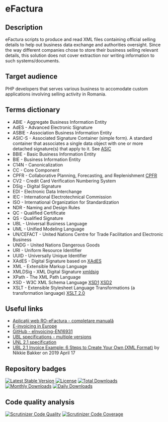 # eFactura


##  Description

eFactura scripts to produce and read XML files containing official selling details to help out business data exchange and authorities oversight. Since the way different companies chose to store their business selling relevant details, this solution does not cover extraction nor writing information to such systems/documents.


## Target audience

PHP developers that serves various business to accomodate custom applications involving selling activity in Romania.


## Terms dictionary

* ABIE - Aggregate Business Information Entity
* AdES - Advanced Electronic Signature
* ASBIE - Association Business Information Entity
* ASIC-S - Associated Signature Container (simple form). A standard container that associates a single data object with one or more detached signature(s) that apply to it. See [ASiC](http://docs.oasis-open.org/ubl/os-UBL-2.1/UBL-2.1.html#b_asic)
* BBIE - Basic Business Information Entity
* BIE - Business Information Entity
* C14N - Canonicalization
* CC - Core Component
* CPFR - Collaborative Planning, Forecasting, and Replenishment [CPFR](http://docs.oasis-open.org/ubl/os-UBL-2.1/UBL-2.1.html#cpfr)
* CV2 - Credit Card Verification Numbering System
* DSig - Digital Signature
* EDI - Electronic Data Interchange
* IEC - International Electrotechnical Commission
* ISO - International Organization for Standardization
* NDR - Naming and Design Rules
* QC - Qualified Certificate
* QS - Qualified Signature
* UBL - Universal Business Language
* UML - Unified Modeling Language
* UN/CEFACT - United Nations Centre for Trade Facilitation and Electronic Business
* UNDG - United Nations Dangerous Goods
* URI - Uniform Resource Identifier
* UUID - Universally Unique Identifier
* XAdES - Digital Signature based on [XAdES](http://docs.oasis-open.org/ubl/os-UBL-2.1/UBL-2.1.html#b_XAdES)
* XML - Extensible Markup Language
* XMLDSig - XML Digital Signature [xmldsig](http://docs.oasis-open.org/ubl/os-UBL-2.1/UBL-2.1.html#b_xmldsig)
* XPath - The XML Path Language
* XSD - W3C XML Schema Language [XSD1](http://docs.oasis-open.org/ubl/os-UBL-2.1/UBL-2.1.html#xsd1) [XSD2](http://docs.oasis-open.org/ubl/os-UBL-2.1/UBL-2.1.html#xsd2)
* XSLT - Extensible Stylesheet Language Transformations (a transformation language) [XSLT 2.0](http://docs.oasis-open.org/ubl/os-UBL-2.1/UBL-2.1.html#b_xslt20)


## Useful links

* [Aplicații web RO-eFactura - completare manuală](https://mfinante.gov.ro/ro/web/efactura/aplicatii-web-ro-efactura)
* [E-invoicing in Europe](https://dddinvoices.com/learn/e-invoicing-europe/)
* [GitHub - eInvoicing-EN16931](https://github.com/ConnectingEurope/eInvoicing-EN16931)
* [UBL specifications - multiple versions](https://ubl.xml.org/wiki/ubl-specifications)
* [UNL 2.1 specification](https://docs.oasis-open.org/ubl/UBL-2.1.html)
* [UBL 2.1 Invoice Example: 6 Steps to Create Your Own (XML Format)](https://www.storecove.com/blog/en/creating-your-own-ubl-invoice/?unbounce_brid=1705651446_009411_26a4ce94605ccc39070d57d1622f2a4d) by Nikkie Bakker on 2019 April 17


## Repository badges

[![Latest Stable Version](https://poser.pugx.org/danielgp/efactura/v/stable)](https://packagist.org/packages/danielgp/efactura)
[![License](https://poser.pugx.org/danielgp/efactura/license)](https://packagist.org/packages/danielgp/efactura)
[![Total Downloads](https://poser.pugx.org/danielgp/efactura/downloads)](https://packagist.org/packages/danielgp/efactura)
[![Monthly Downloads](https://poser.pugx.org/danielgp/efactura/d/monthly)](https://packagist.org/packages/danielgp/efactura)
[![Daily Downloads](https://poser.pugx.org/danielgp/efactura/d/daily)](https://packagist.org/packages/danielgp/efactura)


## Code quality analysis

[![Scrutinizer Code Quality](https://scrutinizer-ci.com/g/danielgp/efactura/badges/quality-score.png?b=main)](https://scrutinizer-ci.com/g/danielgp/efactura/?branch=main)
[![Scrutinizer Code Coverage](https://scrutinizer-ci.com/g/danielgp/eFactura/badges/coverage.png?b=main)](https://scrutinizer-ci.com/g/danielgp/eFactura/?branch=main)

